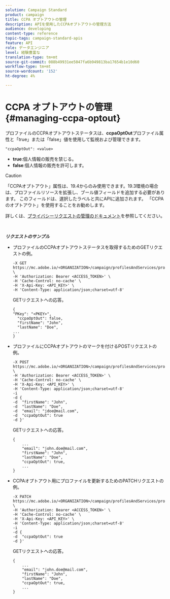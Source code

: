 ```yaml
---
solution: Campaign Standard
product: campaign
title: CCPA オプトアウトの管理
description: APIを使用したCCPAオプトアウトの管理方法
audience: developing
content-type: reference
topic-tags: campaign-standard-apis
feature: API
role: データエンジニア
level: 経験豊富な
translation-type: tm+mt
source-git-commit: 088b49931ee5047fa6b949813ba17654b1e10d60
workflow-type: tm+mt
source-wordcount: '152'
ht-degree: 4%

---
```



# CCPA オプトアウトの管理 {#managing-ccpa-optout}

プロファイルのCCPAオプトアウトステータスは、**ccpaOptOut**&#x200B;プロファイル属性と「true」または「false」値を使用して監視および管理できます。

`"ccpaOptOut": <value>`

* **true**:個人情報の販売を禁じる。
* **false**:個人情報の販売を許可します。

>[!CAUTION]
>
>「CCPAオプトアウト」属性は、19.4からのみ使用できます。19.3環境の場合は、プロファイルリソースを拡張し、ブール値フィールドを追加する必要があります。 このフィールドは、選択したラベルと共にAPIに追加されます。 「CCPAのオプトアウト」を使用することをお勧めします。
>
>詳しくは、[プライバシーリクエストの管理のドキュメント](../../start/using/privacy-requests.md#sale-of-personal-information-ccpa)を参照してください。

<br/>

***リクエストのサンプル***

* プロファイルのCCPAオプトアウトステータスを取得するためのGETリクエストの例。

   ```
   -X GET https://mc.adobe.io/<ORGANIZATION>/campaign/profilesAndServices/profile/<PKEY> \
   -H 'Authorization: Bearer <ACCESS_TOKEN>' \
   -H 'Cache-Control: no-cache' \
   -H 'X-Api-Key: <API_KEY>' \
   -H 'Content-Type: application/json;charset=utf-8'
   ```

   GETリクエストへの応答。

   ```
   {
   "PKey": "<PKEY>",
     "ccpaOptOut": false,
     "firstName": "John",
     "lastName": "Doe",
   ...
   }
   ```

* プロファイルにCCPAオプトアウトのマークを付けるPOSTリクエストの例。

   ```
   -X POST https://mc.adobe.io/<ORGANIZATION>/campaign/profilesAndServices/profile/ \
   -H 'Authorization: Bearer <ACCESS_TOKEN>' \
   -H 'Cache-Control: no-cache' \
   -H 'X-Api-Key: <API_KEY>' \
   -H 'Content-Type: application/json;charset=utf-8'
   -i
   -d {
   -d  "firstName": "John",
   -d  "lastName": "Doe",
   -d  "email": "jdoe@mail.com",
   -d  "ccpaOptOut": true
   -d }'
   ```

   GETリクエストへの応答。

   ```
   {
       ...
       "email": "john.doe@mail.com",
       "firstName": "John",
       "lastName": "Doe",
       "ccpaOptOut": true,
       ...
   }
   ```

* CCPAオプトアウト用にプロファイルを更新するためのPATCHリクエストの例。

   ```
   -X PATCH https://mc.adobe.io/<ORGANIZATION>/campaign/profilesAndServices/profile/<PKEY> \
   -H 'Authorization: Bearer <ACCESS_TOKEN>' \
   -H 'Cache-Control: no-cache' \
   -H 'X-Api-Key: <API_KEY>' \
   -H 'Content-Type: application/json;charset=utf-8'
   -i
   -d {
   -d  "ccpaOptOut": true
   -d }'
   ```

   GETリクエストへの応答。

   ```
   {
       ...
       "email": "john.doe@mail.com",
       "firstName": "John",
       "lastName": "Doe",
       "ccpaOptOut": true,
       ...
   }
   ```
